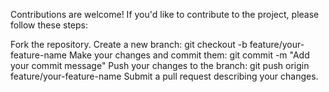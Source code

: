 Contributions are welcome! If you'd like to contribute to the project, please follow these steps:

Fork the repository.
Create a new branch: git checkout -b feature/your-feature-name
Make your changes and commit them: git commit -m "Add your commit message"
Push your changes to the branch: git push origin feature/your-feature-name
Submit a pull request describing your changes.